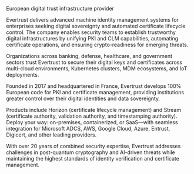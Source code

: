 European digital trust infrastructure provider

Evertrust delivers advanced machine identity management systems for enterprises seeking digital sovereignty and automated certificate lifecycle control. The company enables security teams to establish trustworthy digital infrastructures by unifying PKI and CLM capabilities, automating certificate operations, and ensuring crypto-readiness for emerging threats.

Organizations across banking, defense, healthcare, and government sectors trust Evertrust to secure their digital keys and certificates across multi-cloud environments, Kubernetes clusters, MDM ecosystems, and IoT deployments.

Founded in 2017 and headquartered in France, Evertrust develops 100% European code for PKI and certificate management, providing institutions greater control over their digital identities and data sovereignty.

Products include Horizon (certificate lifecycle management) and Stream (certificate authority, validation authority, and timestamping authority). Deploy your way: on-premises, containerized, or SaaS—with seamless integration for Microsoft ADCS, AWS, Google Cloud, Azure, Entrust, Digicert, and other leading providers.

With over 20 years of combined security expertise, Evertrust addresses challenges in post-quantum cryptography and AI-driven threats while maintaining the highest standards of identity verification and certificate management.